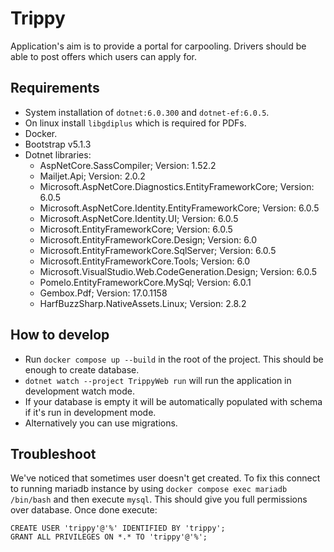 # Trippy

Application's aim is to provide a portal for carpooling. Drivers should be able to post offers which users can apply for.

## Requirements

* System installation of `dotnet:6.0.300` and `dotnet-ef:6.0.5`.
* On linux install `libgdiplus` which is required for PDFs.
* Docker.
* Bootstrap v5.1.3
* Dotnet libraries:
    * AspNetCore.SassCompiler; Version: 1.52.2
    * Mailjet.Api; Version: 2.0.2
    * Microsoft.AspNetCore.Diagnostics.EntityFrameworkCore; Version: 6.0.5
    * Microsoft.AspNetCore.Identity.EntityFrameworkCore; Version: 6.0.5
    * Microsoft.AspNetCore.Identity.UI; Version: 6.0.5
    * Microsoft.EntityFrameworkCore; Version: 6.0.5
    * Microsoft.EntityFrameworkCore.Design; Version: 6.0
    * Microsoft.EntityFrameworkCore.SqlServer; Version: 6.0.5
    * Microsoft.EntityFrameworkCore.Tools; Version: 6.0
    * Microsoft.VisualStudio.Web.CodeGeneration.Design; Version: 6.0.5
    * Pomelo.EntityFrameworkCore.MySql; Version: 6.0.1
    * Gembox.Pdf; Version: 17.0.1158
    * HarfBuzzSharp.NativeAssets.Linux; Version: 2.8.2


## How to develop

* Run `docker compose up --build` in the root of the project. This should be enough to create database.
* `dotnet watch --project TrippyWeb run` will run the application in development watch mode.
* If your database is empty it will be automatically populated with schema if it's run in development mode.
* Alternatively you can use migrations.


## Troubleshoot

We've noticed that sometimes user doesn't get created. To fix this connect to running mariadb instance by using `docker compose exec mariadb /bin/bash` and then execute `mysql`. This should give you full permissions over database. Once done execute:

```
CREATE USER 'trippy'@'%' IDENTIFIED BY 'trippy';
GRANT ALL PRIVILEGES ON *.* TO 'trippy'@'%';
```

